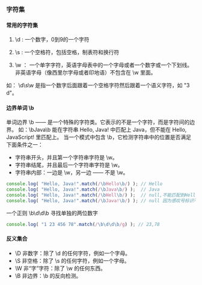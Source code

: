 ### 字符集

#### 常用的字符集
1. \d : 一个数字，0到9的一个字符

2. \s : 一个空格符，包括空格，制表符和换行符

3. \w ： 一个单字字符，英语字母表中的一个字母或者一个数字或一个下划线。非英语字母（像西里尔字母或者印地语）不包含在 \w 里面。

如： \d\s\w 是指一个数字后面跟着一个空格字符然后跟着一个语义字符，如 "3 d"。

#### 边界单词 \b
单词边界 \b —— 是一个特殊的字符类。它表示的不是一个字符，而是字符间的边界。
如：\bJava\b 能在字符串 Hello, Java! 中匹配上 Java，但不能在 Hello, JavaScript! 里匹配上。
当一个模式中包含 \b，它检测字符串中的位置是否满足下面条件之一：

* 字符串开头，并且第一个字符串字符是 \w。
* 字符串结尾，并且最后一个字符串字符是 \w。
* 字符串内部：一边是 \w，另一边 —— 不是 \w。
```js
console.log( "Hello, Java!".match(/\bHello\b/) ); // Hello
console.log( "Hello, Java!".match(/\bJava\b/) );  // Java
console.log( "Hello, Java!".match(/\bHell\b/) );  // null,不能匹配到Hell,因为 l 后面没有字边界
console.log( "Hello, Java!".match(/\bJava!\b/) ); // null 因为感叹号标识不是一个“字”字符，所以它后面也没有字边界
```

一个正则 \b\d\d\b 寻找单独的两位数字
```js
console.log( "1 23 456 78".match(/\b\d\d\b/g) ); // 23,78
```

#### 反义集合
* \D 非数字：除了 \d 的任何字符，例如一个字母。
* \S 非空格：除了 \s 的任何字符，例如一个字母。
* \W 非“字”字符：除了 \w 的任何东西。
* \B 非边界：\b 的反向检测。
